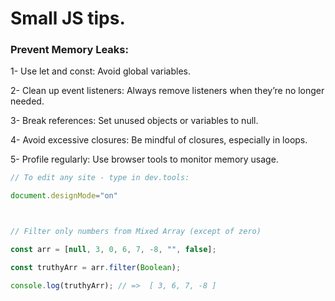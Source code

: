 # Small JS tips.

### Prevent Memory Leaks:

1- Use let and const: Avoid global variables.

2- Clean up event listeners: Always remove listeners when they’re no longer needed.

3- Break references: Set unused objects or variables to null.

4- Avoid excessive closures: Be mindful of closures, especially in loops.

5- Profile regularly: Use browser tools to monitor memory usage.


```js
// To edit any site - type in dev.tools:

document.designMode="on"



// Filter only numbers from Mixed Array (except of zero)

const arr = [null, 3, 0, 6, 7, -8, "", false];

const truthyArr = arr.filter(Boolean);

console.log(truthyArr); // =>  [ 3, 6, 7, -8 ]

```